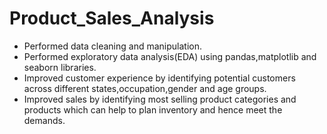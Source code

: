 # Product_Sales_Analysis
- Performed data cleaning and manipulation. 
- Performed exploratory data analysis(EDA) using pandas,matplotlib and seaborn libraries.
- Improved customer experience by identifying potential customers across different states,occupation,gender and age groups.
- Improved sales by identifying most selling product categories and products which can help to plan inventory and hence meet the demands. 

